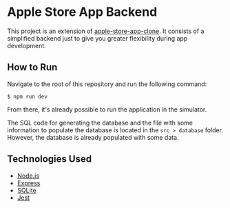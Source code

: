 # Apple Store App Backend

This project is an extension of [apple-store-app-clone](https://github.com/felipeisraelvidal/apple-store-app-clone). It consists of a simplified backend just to give you greater flexibility during app development.

## How to Run

Navigate to the root of this repository and run the following command:

    $ npm run dev

From there, it's already possible to run the application in the simulator.

The SQL code for generating the database and the file with some information to populate the database is located in the `src > database` folder. However, the database is already populated with some data.

## Technologies Used

* [Node.js](https://nodejs.org/)
* [Express](https://expressjs.com/)
* [SQLite](https://www.sqlite.org/index.html)
* [Jest](https://jestjs.io/)
